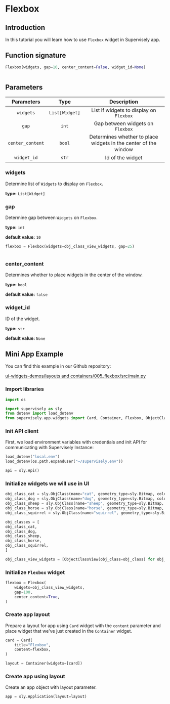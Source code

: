 # Flexbox

## Introduction

In this tutorial you will learn how to use `Flexbox` widget in Supervisely app.

## Function signature

```python
Flexbox(widgets, gap=10, center_content=False, widget_id=None)
```

<figure><img src="https://user-images.githubusercontent.com/120389559/218078423-ef63be35-8c0e-4674-8071-4ed8a1f66a1c.png" alt=""><figcaption></figcaption></figure>

## Parameters

|    Parameters    |      Type      |                           Description                           |
| :--------------: | :------------: | :-------------------------------------------------------------: |
|     `widgets`    | `List[Widget]` |             List if widgets to display on `Flexbox`             |
|       `gap`      |      `int`     |                 Gap between widgets on `Flexbox`                |
| `center_content` |     `bool`     | Determines whether to place widgets in the center of the window |
|    `widget_id`   |      `str`     |                         Id of the widget                        |

### widgets

Determine list of `Widgets` to display on `Flexbox`.

**type:** `List[Widget]`

### gap

Determine gap between `Widgets` on `Flexbox`.

**type:** `int`

**default value:** `10`

```python
flexbox = Flexbox(widgets=obj_class_view_widgets, gap=25)
```

<figure><img src="https://user-images.githubusercontent.com/120389559/218081572-1f7f6fd6-e518-4651-8373-d107304275f7.png" alt=""><figcaption></figcaption></figure>

### center\_content

Determines whether to place widgets in the center of the window.

**type:** `bool`

**default value:** `false`

### widget\_id

ID of the widget.

**type:** `str`

**default value:** `None`

## Mini App Example

You can find this example in our Github repository:

[ui-widgets-demos/layouts and containers/005\_flexbox/src/main.py](https://github.com/supervisely-ecosystem/ui-widgets-demos/blob/master/layouts%20and%20containers/005\_flexbox/src/main.py)

### Import libraries

```python
import os

import supervisely as sly
from dotenv import load_dotenv
from supervisely.app.widgets import Card, Container, Flexbox, ObjectClassView
```

### Init API client

First, we load environment variables with credentials and init API for communicating with Supervisely Instance:

```python
load_dotenv("local.env")
load_dotenv(os.path.expanduser("~/supervisely.env"))

api = sly.Api()
```

### Initialize widgets we will use in UI

```python
obj_class_cat = sly.ObjClass(name="cat", geometry_type=sly.Bitmap, color=[255, 0, 0])
obj_class_dog = sly.ObjClass(name="dog", geometry_type=sly.Bitmap, color=[0, 255, 0])
obj_class_sheep = sly.ObjClass(name="sheep", geometry_type=sly.Bitmap, color=[0, 0, 255])
obj_class_horse = sly.ObjClass(name="horse", geometry_type=sly.Bitmap, color=[255, 255, 0])
obj_class_squirrel = sly.ObjClass(name="squirrel", geometry_type=sly.Bitmap, color=[255, 0, 255])

obj_classes = [
obj_class_cat,
obj_class_dog,
obj_class_sheep,
obj_class_horse,
obj_class_squirrel,
]

obj_class_view_widgets = [ObjectClassView(obj_class=obj_class) for obj_class in obj_classes]
```

### Initialize `Flexbox` widget

```python
flexbox = Flexbox(
    widgets=obj_class_view_widgets,
    gap=100,
    center_content=True,
)
```

### Create app layout

Prepare a layout for app using `Card` widget with the `content` parameter and place widget that we've just created in the `Container` widget.

```python
card = Card(
    title="Flexbox",
    content=flexbox,
)

layout = Container(widgets=[card])
```

### Create app using layout

Create an app object with layout parameter.

```python
app = sly.Application(layout=layout)
```

<figure><img src="https://user-images.githubusercontent.com/120389559/218082231-76e037ec-095f-42f9-8f89-e387aed00360.png" alt=""><figcaption></figcaption></figure>
